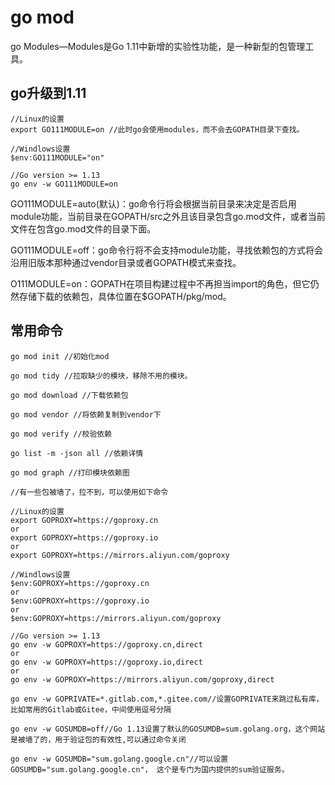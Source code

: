 # go mod

go Modules—Modules是Go 1.11中新增的实验性功能，是一种新型的包管理工具。  

## go升级到1.11

```
//Linux的设置
export GO111MODULE=on //此时go会使用modules，而不会去GOPATH目录下查找。

//Windlows设置
$env:GO111MODULE="on"

//Go version >= 1.13 
go env -w GO111MODULE=on
```

GO111MODULE=auto(默认)：go命令行将会根据当前目录来决定是否启用module功能，当前目录在GOPATH/src之外且该目录包含go.mod文件，或者当前文件在包含go.mod文件的目录下面。  

GO111MODULE=off：go命令行将不会支持module功能，寻找依赖包的方式将会沿用旧版本那种通过vendor目录或者GOPATH模式来查找。  

O111MODULE=on：GOPATH在项目构建过程中不再担当import的角色，但它仍然存储下载的依赖包，具体位置在$GOPATH/pkg/mod。  

## 常用命令
```
go mod init //初始化mod
```

```
go mod tidy //拉取缺少的模块，移除不用的模块。
```

```
go mod download //下载依赖包
```

```
go mod vendor //将依赖复制到vendor下
```

```
go mod verify //校验依赖
```

```
go list -m -json all //依赖详情
```

```
go mod graph //打印模块依赖图
```
 
```
//有一些包被墙了，拉不到，可以使用如下命令  

//Linux的设置
export GOPROXY=https://goproxy.cn
or
export GOPROXY=https://goproxy.io
or
export GOPROXY=https://mirrors.aliyun.com/goproxy

//Windlows设置
$env:GOPROXY=https://goproxy.cn
or
$env:GOPROXY=https://goproxy.io
or
$env:GOPROXY=https://mirrors.aliyun.com/goproxy

//Go version >= 1.13
go env -w GOPROXY=https://goproxy.cn,direct
or
go env -w GOPROXY=https://goproxy.io,direct
or
go env -w GOPROXY=https://mirrors.aliyun.com/goproxy,direct

go env -w GOPRIVATE=*.gitlab.com,*.gitee.com//设置GOPRIVATE来跳过私有库，比如常用的Gitlab或Gitee，中间使用逗号分隔

go env -w GOSUMDB=off//Go 1.13设置了默认的GOSUMDB=sum.golang.org，这个网站是被墙了的，用于验证包的有效性,可以通过命令关闭

go env -w GOSUMDB="sum.golang.google.cn"//可以设置 GOSUMDB="sum.golang.google.cn"， 这个是专门为国内提供的sum验证服务。
```
